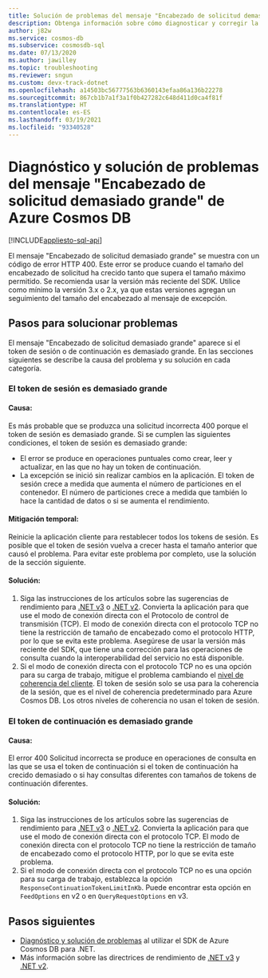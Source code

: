 ```yaml
---
title: Solución de problemas del mensaje "Encabezado de solicitud demasiado grande" o solicitud incorrecta con código de error 400 en Azure Cosmos DB
description: Obtenga información sobre cómo diagnosticar y corregir la excepción de encabezado de solicitud demasiado grande.
author: j82w
ms.service: cosmos-db
ms.subservice: cosmosdb-sql
ms.date: 07/13/2020
ms.author: jawilley
ms.topic: troubleshooting
ms.reviewer: sngun
ms.custom: devx-track-dotnet
ms.openlocfilehash: a14503bc56777563b6360143efaa86a136b22278
ms.sourcegitcommit: 867cb1b7a1f3a1f0b427282c648d411d0ca4f81f
ms.translationtype: HT
ms.contentlocale: es-ES
ms.lasthandoff: 03/19/2021
ms.locfileid: "93340528"
---
```

# <a name="diagnose-and-troubleshoot-azure-cosmos-db-request-header-too-large-message"></a>Diagnóstico y solución de problemas del mensaje "Encabezado de solicitud demasiado grande" de Azure Cosmos DB
[!INCLUDE[appliesto-sql-api](includes/appliesto-sql-api.md)]

El mensaje "Encabezado de solicitud demasiado grande" se muestra con un código de error HTTP 400. Este error se produce cuando el tamaño del encabezado de solicitud ha crecido tanto que supera el tamaño máximo permitido. Se recomienda usar la versión más reciente del SDK. Utilice como mínimo la versión 3.x o 2.x, ya que estas versiones agregan un seguimiento del tamaño del encabezado al mensaje de excepción.

## <a name="troubleshooting-steps"></a>Pasos para solucionar problemas
El mensaje "Encabezado de solicitud demasiado grande" aparece si el token de sesión o de continuación es demasiado grande. En las secciones siguientes se describe la causa del problema y su solución en cada categoría.

### <a name="session-token-is-too-large"></a>El token de sesión es demasiado grande

#### <a name="cause"></a>Causa:
Es más probable que se produzca una solicitud incorrecta 400 porque el token de sesión es demasiado grande. Si se cumplen las siguientes condiciones, el token de sesión es demasiado grande:

* El error se produce en operaciones puntuales como crear, leer y actualizar, en las que no hay un token de continuación.
* La excepción se inició sin realizar cambios en la aplicación. El token de sesión crece a medida que aumenta el número de particiones en el contenedor. El número de particiones crece a medida que también lo hace la cantidad de datos o si se aumenta el rendimiento.

#### <a name="temporary-mitigation"></a>Mitigación temporal: 
Reinicie la aplicación cliente para restablecer todos los tokens de sesión. Es posible que el token de sesión vuelva a crecer hasta el tamaño anterior que causó el problema. Para evitar este problema por completo, use la solución de la sección siguiente.

#### <a name="solution"></a>Solución:
1. Siga las instrucciones de los artículos sobre las sugerencias de rendimiento para [.NET v3](performance-tips-dotnet-sdk-v3-sql.md) o [.NET v2](performance-tips.md). Convierta la aplicación para que use el modo de conexión directa con el Protocolo de control de transmisión (TCP). El modo de conexión directa con el protocolo TCP no tiene la restricción de tamaño de encabezado como el protocolo HTTP, por lo que se evita este problema. Asegúrese de usar la versión más reciente del SDK, que tiene una corrección para las operaciones de consulta cuando la interoperabilidad del servicio no está disponible.
1. Si el modo de conexión directa con el protocolo TCP no es una opción para su carga de trabajo, mitigue el problema cambiando el [nivel de coherencia del cliente](how-to-manage-consistency.md). El token de sesión solo se usa para la coherencia de la sesión, que es el nivel de coherencia predeterminado para Azure Cosmos DB. Los otros niveles de coherencia no usan el token de sesión.

### <a name="continuation-token-is-too-large"></a>El token de continuación es demasiado grande

#### <a name="cause"></a>Causa:
El error 400 Solicitud incorrecta se produce en operaciones de consulta en las que se usa el token de continuación si el token de continuación ha crecido demasiado o si hay consultas diferentes con tamaños de tokens de continuación diferentes.
    
#### <a name="solution"></a>Solución:
1. Siga las instrucciones de los artículos sobre las sugerencias de rendimiento para [.NET v3](performance-tips-dotnet-sdk-v3-sql.md) o [.NET v2](performance-tips.md). Convierta la aplicación para que use el modo de conexión directa con el protocolo TCP. El modo de conexión directa con el protocolo TCP no tiene la restricción de tamaño de encabezado como el protocolo HTTP, por lo que se evita este problema. 
1. Si el modo de conexión directa con el protocolo TCP no es una opción para su carga de trabajo, establezca la opción `ResponseContinuationTokenLimitInKb`. Puede encontrar esta opción en `FeedOptions` en v2 o en `QueryRequestOptions` en v3.

## <a name="next-steps"></a>Pasos siguientes
* [Diagnóstico y solución de problemas](troubleshoot-dot-net-sdk.md) al utilizar el SDK de Azure Cosmos DB para .NET.
* Más información sobre las directrices de rendimiento de [.NET v3](performance-tips-dotnet-sdk-v3-sql.md) y [.NET v2](performance-tips.md).
